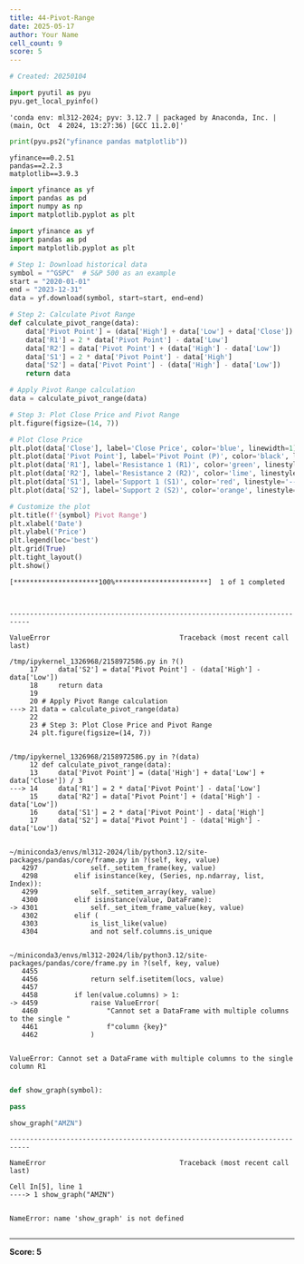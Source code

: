 ```yaml
---
title: 44-Pivot-Range
date: 2025-05-17
author: Your Name
cell_count: 9
score: 5
---
```


```python
# Created: 20250104
```


```python
import pyutil as pyu
pyu.get_local_pyinfo()
```




    'conda env: ml312-2024; pyv: 3.12.7 | packaged by Anaconda, Inc. | (main, Oct  4 2024, 13:27:36) [GCC 11.2.0]'




```python
print(pyu.ps2("yfinance pandas matplotlib"))
```

    yfinance==0.2.51
    pandas==2.2.3
    matplotlib==3.9.3
    



```python
import yfinance as yf
import pandas as pd
import numpy as np
import matplotlib.pyplot as plt
```


```python
import yfinance as yf
import pandas as pd
import matplotlib.pyplot as plt

# Step 1: Download historical data
symbol = "^GSPC"  # S&P 500 as an example
start = "2020-01-01"
end = "2023-12-31"
data = yf.download(symbol, start=start, end=end)

# Step 2: Calculate Pivot Range
def calculate_pivot_range(data):
    data['Pivot Point'] = (data['High'] + data['Low'] + data['Close']) / 3
    data['R1'] = 2 * data['Pivot Point'] - data['Low']
    data['R2'] = data['Pivot Point'] + (data['High'] - data['Low'])
    data['S1'] = 2 * data['Pivot Point'] - data['High']
    data['S2'] = data['Pivot Point'] - (data['High'] - data['Low'])
    return data

# Apply Pivot Range calculation
data = calculate_pivot_range(data)

# Step 3: Plot Close Price and Pivot Range
plt.figure(figsize=(14, 7))

# Plot Close Price
plt.plot(data['Close'], label='Close Price', color='blue', linewidth=1)
plt.plot(data['Pivot Point'], label='Pivot Point (P)', color='black', linestyle='--')
plt.plot(data['R1'], label='Resistance 1 (R1)', color='green', linestyle='--')
plt.plot(data['R2'], label='Resistance 2 (R2)', color='lime', linestyle='--')
plt.plot(data['S1'], label='Support 1 (S1)', color='red', linestyle='--')
plt.plot(data['S2'], label='Support 2 (S2)', color='orange', linestyle='--')

# Customize the plot
plt.title(f'{symbol} Pivot Range')
plt.xlabel('Date')
plt.ylabel('Price')
plt.legend(loc='best')
plt.grid(True)
plt.tight_layout()
plt.show()
```

    [*********************100%***********************]  1 of 1 completed



    ---------------------------------------------------------------------------

    ValueError                                Traceback (most recent call last)

    /tmp/ipykernel_1326968/2158972586.py in ?()
         17     data['S2'] = data['Pivot Point'] - (data['High'] - data['Low'])
         18     return data
         19 
         20 # Apply Pivot Range calculation
    ---> 21 data = calculate_pivot_range(data)
         22 
         23 # Step 3: Plot Close Price and Pivot Range
         24 plt.figure(figsize=(14, 7))


    /tmp/ipykernel_1326968/2158972586.py in ?(data)
         12 def calculate_pivot_range(data):
         13     data['Pivot Point'] = (data['High'] + data['Low'] + data['Close']) / 3
    ---> 14     data['R1'] = 2 * data['Pivot Point'] - data['Low']
         15     data['R2'] = data['Pivot Point'] + (data['High'] - data['Low'])
         16     data['S1'] = 2 * data['Pivot Point'] - data['High']
         17     data['S2'] = data['Pivot Point'] - (data['High'] - data['Low'])


    ~/miniconda3/envs/ml312-2024/lib/python3.12/site-packages/pandas/core/frame.py in ?(self, key, value)
       4297             self._setitem_frame(key, value)
       4298         elif isinstance(key, (Series, np.ndarray, list, Index)):
       4299             self._setitem_array(key, value)
       4300         elif isinstance(value, DataFrame):
    -> 4301             self._set_item_frame_value(key, value)
       4302         elif (
       4303             is_list_like(value)
       4304             and not self.columns.is_unique


    ~/miniconda3/envs/ml312-2024/lib/python3.12/site-packages/pandas/core/frame.py in ?(self, key, value)
       4455 
       4456             return self.isetitem(locs, value)
       4457 
       4458         if len(value.columns) > 1:
    -> 4459             raise ValueError(
       4460                 "Cannot set a DataFrame with multiple columns to the single "
       4461                 f"column {key}"
       4462             )


    ValueError: Cannot set a DataFrame with multiple columns to the single column R1



```python

```


```python
def show_graph(symbol):

pass
```


```python
show_graph("AMZN")
```


    ---------------------------------------------------------------------------

    NameError                                 Traceback (most recent call last)

    Cell In[5], line 1
    ----> 1 show_graph("AMZN")


    NameError: name 'show_graph' is not defined



```python

```


---
**Score: 5**